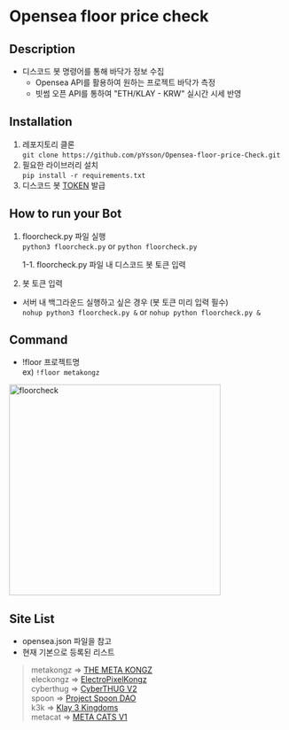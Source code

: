 # Opensea floor price check
## Description
- 디스코드 봇 명령어를 통해 바닥가 정보 수집
  - Opensea API를 활용하여 원하는 프로젝트 바닥가 측정
  - 빗썸 오픈 API를 통하여 "ETH/KLAY - KRW" 실시간 시세 반영

## Installation
1. 레포지토리 클론  
```git clone https://github.com/pYsson/Opensea-floor-price-Check.git```
2. 필요한 라이브러리 설치  
```pip install -r requirements.txt```
3. 디스코드 봇 [TOKEN](https://discord.com/developers/docs/intro) 발급

## How to run your Bot
1. floorcheck.py 파일 실행  
```python3 floorcheck.py``` or ```python floorcheck.py```  

    1-1. floorcheck.py 파일 내 디스코드 봇 토큰 입력  
2. 봇 토큰 입력  
- 서버 내 백그라운드 실행하고 싶은 경우 (봇 토큰 미리 입력 필수)  
```nohup python3 floorcheck.py &``` or ```nohup python floorcheck.py &```

## Command
- !floor 프로젝트명  
ex) ```!floor metakongz```  
<img width="381" alt="floorcheck" src="https://user-images.githubusercontent.com/97378861/148893847-4382861b-6b0e-4d58-a049-de159cd981e1.png">

## Site List
- opensea.json 파일을 참고
- 현재 기본으로 등록된 리스트
> metakongz   =>    [THE META KONGZ](https://opensea.io/collection/the-meta-kongz)  
> eleckongz   =>    [ElectroPixelKongz](https://opensea.io/collection/electropixelkongz)  
> cyberthug   =>    [CyberTHUG V2](https://opensea.io/collection/cyberthug-v2)  
> spoon       =>    [Project Spoon DAO](https://opensea.io/collection/project-spoon-dao)  
> k3k         =>    [Klay 3 Kingdoms](https://opensea.io/collection/klay-3-kingdoms)  
> metacat     =>    [META CATS V1](https://opensea.io/collection/meta-cats-v1)  

